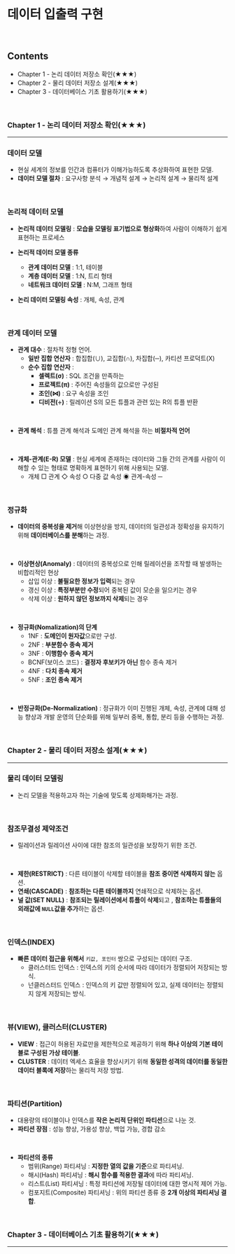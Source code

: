 # 데이터 입출력 구현
<br>

## Contents
- Chapter 1 - 논리 데이터 저장소 확인(★★★)
- Chapter 2 - 물리 데이터 저장소 설계(★★★)
- Chapter 3 - 데이터베이스 기초 활용하기(★★★)
<br>


### Chapter 1 - 논리 데이터 저장소 확인(★★★)
---
  ### 데이터 모델
  - 현실 세계의 정보를 인간과 컴퓨터가 이해가능하도록 추상화하여 표현한 모델.
  - **데이터 모델 절차** : 요구사항 분석 → 개념적 설계 → 논리적 설계 → 물리적 설계
<br>

  ### 논리적 데이터 모델
  - **논리적 데이터 모델링** : **모습을 모델링 표기법으로 형상화**하여 사람이 이해하기 쉽게 표현하는 프로세스
  - **논리적 데이터 모델 종류**
    - **관계 데이터 모델** : 1:1, 테이블
    - **계층 데이터 모델** : 1:N, 트리 형태
    - **네트워크 데이터 모델** : N:M, 그래프 형태

  - **논리 데이터 모델링 속성** : 개체, 속성, 관계
<br>

  ### 관계 데이터 모델
  - **관계 대수** : 절차적 정형 언어.
    - **일반 집합 연산자** : 합집합(∪), 교집합(∩), 차집합(─), 카티션 프로덕트(X)
    - **순수 집합 연산자** :
      - **셀렉트(σ)** : SQL 조건을 만족하는
      - **프로젝트(π)** : 주어진 속성들의 값으로만 구성된
      - **조인(⋈)** : 요구 속성을 조인
      - **디비전(÷)** : 릴레이션 S의 모든 튜플과 관련 있는 R의 튜플 반환
<br>

  - **관계 해석** : 튜플 관계 해석과 도메인 관계 해석을 하는 **비절차적 언어**
<br>

  - **개체-관계(E-R) 모델** : 현실 세계에 존재하는 데이터와 그들 간의 관계를 사람이 이해할 수 있는 형태로 명확하게 표현하기 위해 사용되는 모델.
    - 개체 □ 관계 ◇ 속성 ○ 다중 값 속성 ◉ 관계-속성 ─
<br>

  ### 정규화
  - **데이터의 중복성을 제거**해 이상현상을 방지, 데이터의 일관성과 정확성을 유지하기 위해 **데이터베이스를 분해**하는 과정.
<br>

  - **이상현상(Anomaly)** : 데이터의 중복성으로 인해 릴레이션을 조작할 때 발생하는 비합리적인 현상
    - 삽입 이상 : **불필요한 정보가 입력**되는 경우
    - 갱신 이상 : **특정부분만 수정**되어 중복된 값이 모순을 일으키는 경우
    - 삭제 이상 : **원하지 않던 정보까지 삭제**되는 경우
<br>

  - **정규화(Nomalization)의 단계**
    - 1NF : **도메인이 원자값**으로만 구성.
    - 2NF : **부분함수 종속 제거**
    - 3NF : **이행함수 종속 제거**
    - BCNF(보이스 코드) : **결정자 후보키가 아닌** 함수 종속 제거
    - 4NF : **다치 종속 제거**
    - 5NF : **조인 종속 제거**
<br>

  - **반정규화(De-Normalization)** : 정규화가 이미 진행된 개체, 속성, 관계에 대해 성능 향상과 개발 운영의 단순화를 위해 일부러 중복, 통합, 분리 등을 수행하는 과정.
<br>


### Chapter 2 - 물리 데이터 저장소 설계(★★★)
---
  ### 물리 데이터 모델링
  - 논리 모델을 적용하고자 하는 기술에 맞도록 상제화해가는 과정.
<br>

  ### 참조무결성 제약조건
  - 릴레이션과 릴레이션 사이에 대한 참조의 일관성을 보장하기 위한 조건.
<br>

  - **제한(RESTRICT)** : 다른 테이블이 삭제할 테이블을 **참조 중이면 삭제하지 않는** 옵션.
  - **연쇄(CASCADE)** : **참조하는 다른 테이블까지** 연쇄적으로 삭제하는 옵션.
  - **널 값(SET NULL)** : **참조되는 릴레이션에서 튜플이 삭제**되고 , **참조하는 튜플들의 외래값에 `NULL`값을 추가**하는 옵션.
<br>

  ### 인덱스(INDEX)
  - **빠른 데이터 접근을 위해서** `키값, 포인터` 쌍으로 구성되는 데이터 구조.
    - 클러스터드 인덱스 : 인덱스의 키의 순서에 따라 데이터가 정렬되어 저장되는 방식.
    - 넌클러스터드 인덱스 : 인덱스의 키 값만 정렬되어 있고, 실제 데이터는 정렬되지 않게 저장되는 방식.
<br>

  ### 뷰(VIEW), 클러스터(CLUSTER)
  - **VIEW** : 접근이 허용된 자료만을 제한적으로 제공하기 위해 **하나 이상의 기본 테이블로 구성된 가상 테이블**.
  - **CLUSTER** : 데이터 엑세스 효율을 향상시키기 위해 **동일한 성격의 데이터를 동일한 데이터 블록에 저장**하는 물리적 저장 방법.
<br>

  ### 파티션(Partition)
  - 대용량의 테이블이나 인덱스를 **작은 논리적 단위인 파티션**으로 나눈 것.
  - **파티션 장점** : 성능 향상, 가용성 향상, 백업 가능, 경합 감소
<br>

  - **파티션의 종류**
    - 범위(Range) 파티셔닝 : **지정한 열의 값을 기준**으로 파티셔닝.
    - 해시(Hash) 파티셔닝 : **해시 함수를 적용한 결과**에 따라 파티셔닝.
    - 리스트(List) 파티셔닝 : 특정 파티션에 저장될 데이터에 대한 명시적 제어 가능.
    - 컴포지트(Composite) 파티셔닝 : 위의 파티션 종류 중 **2개 이상의 파티셔닝 결합**.
<br>


### Chapter 3 - 데이터베이스 기초 활용하기(★★★)
---
<br>
